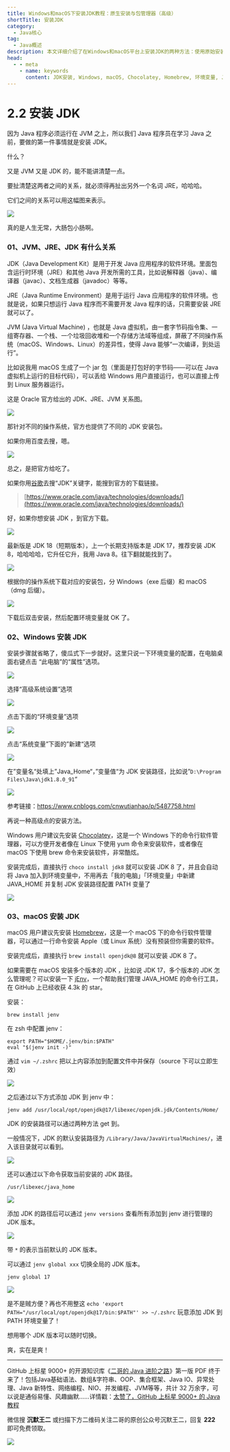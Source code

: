 ```yaml
---
title: Windows和macOS下安装JDK教程：原生安装与包管理器（高级）
shortTitle: 安装JDK
category:
  - Java核心
tag:
  - Java概述
description: 本文详细介绍了在Windows和macOS平台上安装JDK的两种方法：使用原始安装包手动配置环境变量和通过包管理器（如Chocolatey和Homebrew）一键式安装。我们将对比这两种方法的优缺点，帮助您选择最适合自己的JDK安装方式。
head:
  - - meta
    - name: keywords
      content: JDK安装, Windows, macOS, Chocolatey, Homebrew, 环境变量, Java开发环境, 包管理器
---
```


# 2.2 安装 JDK

因为 Java 程序必须运行在 JVM 之上，所以我们 Java 程序员在学习 Java 之前，要做的第一件事情就是安装 JDK。

什么？

又是 JVM 又是 JDK 的，能不能讲清楚一点。

要扯清楚这两者之间的关系，就必须得再扯出另外一个名词 JRE，哈哈哈。

它们之间的关系可以用这幅图来表示。

![](https://cdn.tobebetterjavaer.com/tobebetterjavaer/images/overview/jdk-install-config-6f6fdb4a-7a44-4e76-b4ea-71c070a5b220.png)

真的是人生无常，大肠包小肠啊。

### 01、JVM、JRE、JDK 有什么关系

JDK（Java Development Kit）是用于开发 Java 应用程序的软件环境。里面包含运行时环境（JRE）和其他 Java 开发所需的工具，比如说解释器（java）、编译器（javac）、文档生成器（javadoc）等等。

JRE（Java Runtime Environment）是用于运行 Java 应用程序的软件环境。也就是说，如果只想运行 Java 程序而不需要开发 Java 程序的话，只需要安装 JRE 就可以了。

JVM (Java Virtual Machine) ，也就是 Java 虚拟机，由一套字节码指令集、一组寄存器、一个栈、一个垃圾回收堆和一个存储方法域等组成，屏蔽了不同操作系统（macOS、Windows、Linux）的差异性，使得 Java 能够“一次编译，到处运行”。

比如说我用 macOS 生成了一个 jar 包（里面是打包好的字节码——可以在 Java 虚拟机上运行的目标代码），可以丢给 Windows 用户直接运行，也可以直接上传到 Linux 服务器运行。

这是 Oracle 官方给出的 JDK、JRE、JVM 关系图。

![](https://cdn.tobebetterjavaer.com/tobebetterjavaer/images/overview/jdk-install-config-cbc87f87-6351-4356-936b-77850cc682d5.png)

那针对不同的操作系统，官方也提供了不同的 JDK 安装包。

如果你用百度去搜，嗯。

![](https://cdn.tobebetterjavaer.com/tobebetterjavaer/images/overview/jdk-install-config-31e739ff-b69f-47b6-9db4-8843cd8a716a.png)

总之，是把官方给吃了。

如果你用[谷歌](https://javabetter.cn/nice-article/itmind/)去搜“JDK”关键字，能搜到官方的下载链接。

> [https://www.oracle.com/java/technologies/downloads/](https://www.oracle.com/java/technologies/downloads/)

好，如果你想安装 JDK ，到官方下载。

![](https://cdn.tobebetterjavaer.com/tobebetterjavaer/images/overview/jdk-install-config-e5b91a70-2a23-4ebd-896a-5ff19f0075b1.png)

最新版是 JDK 18（短期版本），上一个长期支持版本是 JDK 17，推荐安装 JDK 8，哈哈哈哈，它升任它升，我用 Java 8。往下翻就能找到了。

![](https://cdn.tobebetterjavaer.com/tobebetterjavaer/images/overview/jdk-install-config-a32db267-febe-4852-b528-deaacb43247d.png)


根据你的操作系统下载对应的安装包，分 Windows（exe 后缀）和 macOS（dmg 后缀）。

![](https://cdn.tobebetterjavaer.com/stutymore/jdk-install-config-20230408164612.png)

下载后双击安装，然后配置环境变量就 OK 了。

### 02、Windows 安装 JDK

安装步骤就省略了，傻瓜式下一步就好。这里只说一下环境变量的配置，在电脑桌面右键点击 “此电脑”的“属性”选项。

![](https://cdn.tobebetterjavaer.com/tobebetterjavaer/images/overview/jdk-install-config-a0a78e05-886f-425a-8ba9-d27314f7a21c.png)

选择“高级系统设置”选项

![](https://cdn.tobebetterjavaer.com/tobebetterjavaer/images/overview/jdk-install-config-fdc94ada-ae44-4a93-ba0d-92860119ad9c.png)

点击下面的“环境变量”选项

![](https://cdn.tobebetterjavaer.com/tobebetterjavaer/images/overview/jdk-install-config-919eb8f0-9869-450c-a6cb-50318dd3e2e5.png)

点击“系统变量”下面的”新建“选项

![](https://cdn.tobebetterjavaer.com/tobebetterjavaer/images/overview/jdk-install-config-a4c05c3e-f305-4d6a-96d2-fe345e980c3b.png)

在”变量名“处填上”Java_Home“，”变量值“为 JDK 安装路径，比如说”`D:\Program Files\Java\jdk1.8.0_91`“

![](https://cdn.tobebetterjavaer.com/tobebetterjavaer/images/overview/jdk-install-config-26be5706-036d-4fae-99fa-d5f14b7380d4.png)

参考链接：https://www.cnblogs.com/cnwutianhao/p/5487758.html

再说一种高级点的安装方法。

Windows 用户建议先安装 [Chocolatey](https://javabetter.cn/gongju/choco.html)，这是一个 Windows 下的命令行软件管理器，可以方便开发者像在 Linux 下使用 yum 命令来安装软件，或者像在 macOS 下使用 brew 命令来安装软件，非常酷炫。

安装完成后，直接执行 `choco install jdk8` 就可以安装 JDK 8 了，并且会自动将 Java 加入到环境变量中，不用再去「我的电脑」「环境变量」中新建 JAVA_HOME 并复制 JDK 安装路径配置 PATH 变量了

![](https://cdn.tobebetterjavaer.com/tobebetterjavaer/images/gongju/choco-80a6ced8-c25d-4371-8096-b95be48af768)

### 03、macOS 安装 JDK

macOS 用户建议先安装 [Homebrew](https://javabetter.cn/gongju/brew.html)，这是一个 macOS 下的命令行软件管理器，可以通过一行命令安装 Apple（或 Linux 系统）没有预装但你需要的软件。

安装完成后，直接执行 `brew install openjdk@8` 就可以安装 JDK 8 了。

如果需要在 macOS 安装多个版本的 JDK ，比如说 JDK 17，多个版本的 JDK 怎么管理呢？可以安装一下 [jEnv](https://www.jenv.be/)，一个帮助我们管理 JAVA_HOME 的命令行工具，在 GitHub 上已经收获 4.3k 的 star。

安装：

```
brew install jenv
```

在 zsh 中配置 jenv：

```
export PATH="$HOME/.jenv/bin:$PATH"
eval "$(jenv init -)"
```

通过 `vim ~/.zshrc` 把以上内容添加到配置文件中并保存（source 下可以立即生效）

![](https://cdn.tobebetterjavaer.com/stutymore/jdk-install-config-20230408165518.png)

之后通过以下方式添加 JDK 到 jenv 中：

```
jenv add /usr/local/opt/openjdk@17/libexec/openjdk.jdk/Contents/Home/
```

JDK 的安装路径可以通过两种方法 get 到。

一般情况下，JDK 的默认安装路径为 `/Library/Java/JavaVirtualMachines/`，进入该目录就可以看到。

![](https://cdn.tobebetterjavaer.com/stutymore/jdk-install-config-20230408173945.png)

还可以通过以下命令获取当前安装的 JDK 路径。

```
/usr/libexec/java_home
```

![](https://cdn.tobebetterjavaer.com/stutymore/jdk-install-config-20230408174048.png)

添加 JDK 的路径后可以通过 `jenv versions` 查看所有添加到 jenv 进行管理的 JDK 版本。

![](https://cdn.tobebetterjavaer.com/stutymore/jdk-install-config-20230408174158.png)

带 `*` 的表示当前默认的 JDK 版本。

可以通过 `jenv global xxx` 切换全局的 JDK 版本。

```
jenv global 17
```

![](https://cdn.tobebetterjavaer.com/tobebetterjavaer/images/gongju/brew-cc01fad8-53e9-4474-8923-08e97ac7090a.png)

是不是贼方便？再也不用整这 `echo 'export PATH="/usr/local/opt/openjdk@17/bin:$PATH"' >> ~/.zshrc` 玩意添加 JDK 到 PATH 环境变量了！

想用哪个 JDK 版本可以随时切换。

爽，实在是爽！

---

GitHub 上标星 9000+ 的开源知识库《[二哥的 Java 进阶之路](https://github.com/itwanger/toBeBetterJavaer)》第一版 PDF 终于来了！包括Java基础语法、数组&字符串、OOP、集合框架、Java IO、异常处理、Java 新特性、网络编程、NIO、并发编程、JVM等等，共计 32 万余字，可以说是通俗易懂、风趣幽默……详情戳：[太赞了，GitHub 上标星 9000+ 的 Java 教程](https://javabetter.cn/overview/)

微信搜 **沉默王二** 或扫描下方二维码关注二哥的原创公众号沉默王二，回复 **222** 即可免费领取。

![](https://cdn.tobebetterjavaer.com/tobebetterjavaer/images/gongzhonghao.png)
